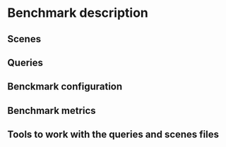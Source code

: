 # Benchmark description

## Scenes

## Queries

## Benckmark configuration

## Benchmark metrics

## Tools to work with the queries and scenes files 

